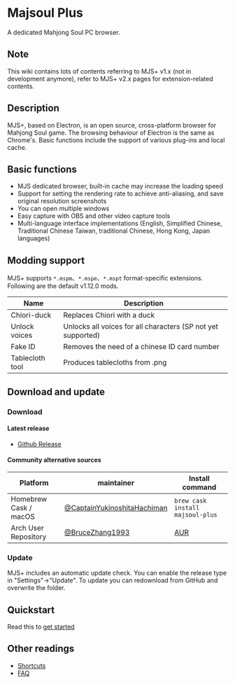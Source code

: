 # Majsoul Plus

A dedicated Mahjong Soul PC browser.

## Note

This wiki contains lots of contents referring to MJS+ v1.x (not in development anymore), refer to MJS+ v2.x pages for extension-related contents.

## Description

MJS+, based on Electron, is an open source, cross-platform browser for Mahjong Soul game. The browsing behaviour of Electron is the same as Chrome's. Basic functions include the support of various plug-ins and local cache.


## Basic functions

- MJS dedicated browser, built-in cache may increase the loading speed
- Support for setting the rendering rate to achieve anti-aliasing, and save original resolution screenshots
- You can open multiple windows
- Easy capture with OBS and other video capture tools
- Multi-language interface implementations  (English, Simplified Chinese, Traditional Chinese Taiwan, traditional Chinese, Hong Kong, Japan languages)

## Modding support

MJS+ supports `*.mspm`、`*.mspe`、`*.mspt` format-specific extensions.
Following are the default v1.12.0 mods.

| Name             | Description                                                                                                                                                                                                                                                                                |
| ---------------- | ----------------------------------------------------------------------------------------------------------------------------------------------------------------------------------------------------------------------------------------------------------------------------------- |
| Chiori-duck | Replaces Chiori with a duck |
| Unlock voices     | Unlocks all voices for all characters (SP not yet supported)                                                                                                                                                                                                                        |
| Fake ID     | Removes the need of a chinese ID card number                                                                                                                                                                                                                    |
| Tablecloth tool     | Produces tablecloths from .png                                                                                                                                                                                                                                            |

## Download and update

### Download

#### Latest release

- [Github Release](https://github.com/MajsoulPlus/majsoul-plus-client/releases)

#### Community alternative sources

| Platform                  | maintainer                                                                       | Install command                                                               |
| --------------------- | ---------------------------------------------------------------------------- | ---------------------------------------------------------------------- |
| Homebrew Cask / macOS | [@CaptainYukinoshitaHachiman](https://github.com/CaptainYukinoshitaHachiman) | `brew cask install majsoul-plus`                                       |
| Arch User Repository  | [@BruceZhang1993](https://github.com/BruceZhang1993)                         | [AUR](https://aur.archlinux.org/packages/majsoul-plus) |

### Update

MJS+ includes an automatic update check. You can enable the release type in "Settings"->"Update".
To update you can redownload from GitHub and overwrite the folder.

## Quickstart

Read this to [get started](https://github.com/watterle/mjs-EN-wiki/wiki/QuickStart)

## Other readings

- [Shortcuts](https://github.com/MajsoulPlus/majsoul-plus-client/wiki/Shortcuts)
- [FAQ](https://github.com/MajsoulPlus/majsoul-plus-client/wiki/FAQ)
